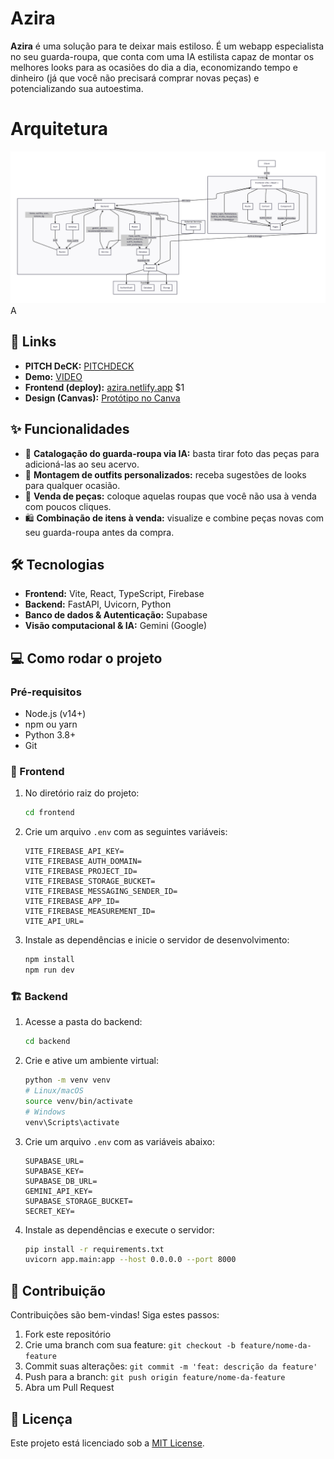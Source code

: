 # Azira

**Azira** é uma solução para te deixar mais estiloso. É um webapp especialista no seu guarda-roupa, que conta com uma IA estilista capaz de montar os melhores looks para as ocasiões do dia a dia, economizando tempo e dinheiro (já que você não precisará comprar novas peças) e potencializando sua autoestima.

# Arquitetura
![alt text](/frontend//public/image.png)A

## 🔗 Links
* **PITCH DeCK:** [PITCHDECK](URL_DO_PITCH)
* **Demo:** [VIDEO](https://youtu.be/DyEy7p-U1fc)
* **Frontend (deploy):** [azira.netlify.app](https://azira.netlify.app)
  \$1
* **Design (Canvas):** [Protótipo no Canva](https://www.canva.com/design/DAGs1Vpkl9Q/yFXtwMpQKwkv_GMpmr5Kcg/edit?utm_content=DA%E2%80%A6m_campaign=designshare&utm_medium=link2&utm_source=sharebutton)

## ✨ Funcionalidades

* 📸 **Catalogação do guarda-roupa via IA:** basta tirar foto das peças para adicioná-las ao seu acervo.
* 👗 **Montagem de outfits personalizados:** receba sugestões de looks para qualquer ocasião.
* 💸 **Venda de peças:** coloque aquelas roupas que você não usa à venda com poucos cliques.
* 🛍️ **Combinação de itens à venda:** visualize e combine peças novas com seu guarda-roupa antes da compra.

## 🛠️ Tecnologias

* **Frontend:** Vite, React, TypeScript, Firebase
* **Backend:** FastAPI, Uvicorn, Python
* **Banco de dados & Autenticação:** Supabase
* **Visão computacional & IA:** Gemini (Google)

## 💻 Como rodar o projeto

### Pré-requisitos

* Node.js (v14+)
* npm ou yarn
* Python 3.8+
* Git

### 🚀 Frontend

1. No diretório raiz do projeto:

   ```bash
   cd frontend
   ```
2. Crie um arquivo `.env` com as seguintes variáveis:

   ```dotenv
   VITE_FIREBASE_API_KEY=
   VITE_FIREBASE_AUTH_DOMAIN=
   VITE_FIREBASE_PROJECT_ID=
   VITE_FIREBASE_STORAGE_BUCKET=
   VITE_FIREBASE_MESSAGING_SENDER_ID=
   VITE_FIREBASE_APP_ID=
   VITE_FIREBASE_MEASUREMENT_ID=
   VITE_API_URL=
   ```
3. Instale as dependências e inicie o servidor de desenvolvimento:

   ```bash
   npm install
   npm run dev
   ```

### 🏗️ Backend

1. Acesse a pasta do backend:

   ```bash
   cd backend
   ```
2. Crie e ative um ambiente virtual:

   ```bash
   python -m venv venv
   # Linux/macOS
   source venv/bin/activate
   # Windows
   venv\Scripts\activate
   ```
3. Crie um arquivo `.env` com as variáveis abaixo:

   ```dotenv
   SUPABASE_URL=
   SUPABASE_KEY=
   SUPABASE_DB_URL=
   GEMINI_API_KEY=
   SUPABASE_STORAGE_BUCKET=
   SECRET_KEY=
   ```
4. Instale as dependências e execute o servidor:

   ```bash
   pip install -r requirements.txt
   uvicorn app.main:app --host 0.0.0.0 --port 8000
   ```

## 🤝 Contribuição

Contribuições são bem-vindas! Siga estes passos:

1. Fork este repositório
2. Crie uma branch com sua feature: `git checkout -b feature/nome-da-feature`
3. Commit suas alterações: `git commit -m 'feat: descrição da feature'`
4. Push para a branch: `git push origin feature/nome-da-feature`
5. Abra um Pull Request

## 📜 Licença

Este projeto está licenciado sob a [MIT License](LICENSE).
